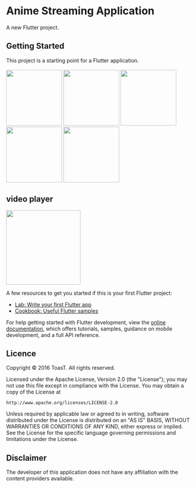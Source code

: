 # Anime Streaming Application

A new Flutter project.

## Getting Started

This project is a starting point for a Flutter application. <br><br>
<img src="https://user-images.githubusercontent.com/46423269/221140736-85b6786a-94b0-4269-bb64-65b1b1615df9.jpg" width="150">
<img src="https://user-images.githubusercontent.com/46423269/221140758-f97ec819-ffb5-4856-a3d6-ce77f90cd884.jpg" width="150">
<img src="https://user-images.githubusercontent.com/46423269/221140766-10d4e74f-1e5e-48dc-9465-82e4652827ce.jpg" width="150">
<img src="https://user-images.githubusercontent.com/46423269/221140780-9183d7fb-c41e-40b6-bc0a-cf967eec052e.jpg" width="150">
<img src="https://user-images.githubusercontent.com/46423269/221140785-ed0ab297-c97b-48d8-ba39-5e00cca5e83c.jpg" width="150">
<br>
## video player <br>
<img src="https://user-images.githubusercontent.com/46423269/221140773-4c033ffe-2aae-454e-b7d3-eddb29402d64.jpg" width="200">


A few resources to get you started if this is your first Flutter project:

- [Lab: Write your first Flutter app](https://docs.flutter.dev/get-started/codelab)
- [Cookbook: Useful Flutter samples](https://docs.flutter.dev/cookbook)

For help getting started with Flutter development, view the
[online documentation](https://docs.flutter.dev/), which offers tutorials,
samples, guidance on mobile development, and a full API reference.

## Licence

Copyright © 2016 ToasT. All rights reserved.

Licensed under the Apache License, Version 2.0 (the "License");
you may not use this file except in compliance with the License.
You may obtain a copy of the License at

    http://www.apache.org/licenses/LICENSE-2.0

Unless required by applicable law or agreed to in writing, software
distributed under the License is distributed on an "AS IS" BASIS,
WITHOUT WARRANTIES OR CONDITIONS OF ANY KIND, either express or implied.
See the License for the specific language governing permissions and
limitations under the License.
<br>
## Disclaimer
The developer of this application does not have any affiliation with the content providers available.
